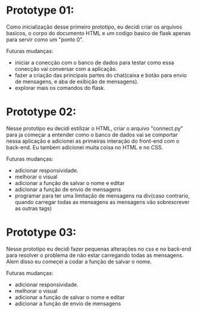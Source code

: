 # Prototype 01:
Como inicialização desse primeiro prototipo, eu decidi criar os arquivos basicos, o corpo do documento HTML e um codigo basico de flask apenas para servir como um "ponto 0".

Futuras mudanças:
- iniciar a conecção com o banco de dados para testar como essa conecção vai conversar com a aplicação.
- fazer a criação das principais partes do chat(caixa e botão para envio de mensagens, e aba de exibição de mensagens).
- explorar mais os comandos do flask.

# Prototype 02:
Nesse prototipo eu decidi estilizar o HTML, criar o arquivo "connect.py" para ja começar a entender como o banco de dados vai se comportar nessa aplicação e adicionei as primeiras interação do front-end com o back-end.
Eu tambem adicionei muita coisa no HTML e no CSS.

Futuras mudanças:
- adicionar responsividade.
- melhorar o visual
- adicionar a função de salvar o nome e editar
- adicionar a função de envio de mensagens
- programar para ter uma limitação de mensagens na div(caso contrario, quando carregar todas as mensagens as mensagens vão sobrescrever as outras tags) 

# Prototype 03:
Nesse prototipo eu decidi fazer pequenas alterações no css e no back-end para resolver o problema de não estar carregando todas as mensagens.
Alem disso eu começei a codar a função de salvar o nome.

Futuras mudanças:
- adicionar responsividade.
- melhorar o visual
- adicionar a função de salvar o nome e editar
- adicionar a função de envio de mensagens